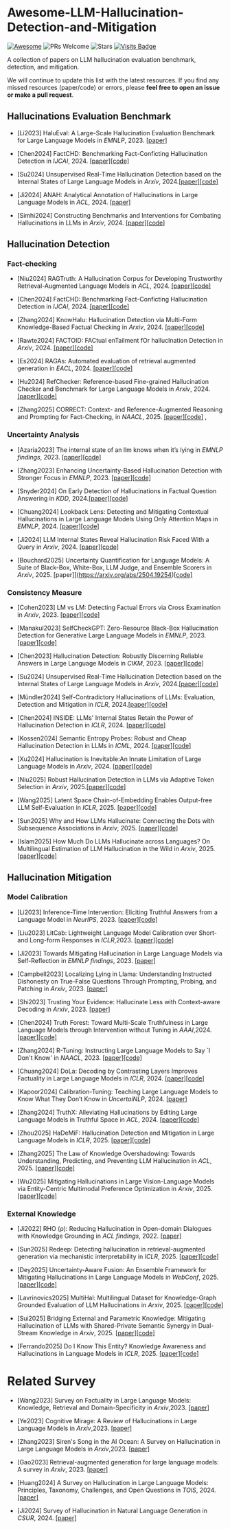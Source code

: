 # Awesome-LLM-Hallucination-Detection-and-Mitigation


[![Awesome](https://awesome.re/badge.svg)](https://awesome.re) 
![PRs Welcome](https://img.shields.io/badge/PRs-Welcome-green) 
![Stars](https://img.shields.io/github/stars/mala-lab/Awesome-LLM-Hallucination-Detection-and-Mitigation)
[![Visits Badge](https://badges.pufler.dev/visits/mala-lab/Awesome-LLM-Hallucination-Detection-and-Mitigation)](https://badges.pufler.dev/visits/mala-lab/Awesome-LLM-Hallucination-Detection-and-Mitigation)


A collection of papers on LLM hallucination evaluation benchmark, detection, and mitigation.

We will continue to update this list with the latest resources. If you find any missed resources (paper/code) or errors, please **feel free to open an issue or make a pull request**.

 

## Hallucinations Evaluation Benchmark 

- [Li2023] HaluEval: A Large-Scale Hallucination Evaluation Benchmark for Large Language Models in *EMNLP*, 2023. [\[paper\]](https://arxiv.org/abs/2305.11747)

- [Chen2024] FactCHD: Benchmarking Fact-Conficting Hallucination Detection in *IJCAI*, 2024. [\[paper\]](https://www.ijcai.org/proceedings/2024/0687.pdf)[\[code\]](https://github.com/zjunlp/FactCHD)  

- [Su2024] Unsupervised Real-Time Hallucination Detection based on the Internal States of Large Language Models in *Arxiv*, 2024.[\[paper\]](https://arxiv.org/pdf/2403.06448)[\[code\]](https://github.com/oneal2000/MIND/tree/main) 
  
- [Ji2024] ANAH: Analytical Annotation of Hallucinations in Large Language Models in *ACL*, 2024. [\[paper\]](https://arxiv.org/abs/2405.20315)

- [Simhi2024] Constructing Benchmarks and Interventions for Combating Hallucinations in LLMs in *Arxiv*, 2024. [\[paper\]](https://arxiv.org/abs/2404.09971)[\[code\]](https://github.com/technion-cs-nlp/hallucination-mitigation)  



## Hallucination Detection 

### Fact-checking 

- [Niu2024] RAGTruth: A Hallucination Corpus for Developing Trustworthy Retrieval-Augmented Language Models in *ACL*, 2024.  [\[paper\]](https://aclanthology.org/2024.acl-long.585.pdf)[\[code\]](https://github.com/ParticleMedia/RAGTruth)  

- [Chen2024] FactCHD: Benchmarking Fact-Conficting Hallucination Detection in *IJCAI*, 2024. [\[paper\]](https://www.ijcai.org/proceedings/2024/0687.pdf)[\[code\]](https://github.com/zjunlp/FactCHD)  
  
- [Zhang2024] KnowHalu: Hallucination Detection via Multi-Form Knowledge-Based Factual Checking in *Arxiv*, 2024. [\[paper\]](https://arxiv.org/pdf/2404.02935)[\[code\]](https://github.com/javyduck/KnowHalu)

-  [Rawte2024] FACTOID: FACtual enTailment fOr hallucInation Detection in *Arxiv*, 2024. [\[paper\]](https://arxiv.org/abs/2403.19113)[\[code\]]() 

-  [Es2024] RAGAs: Automated evaluation of retrieval augmented generation in *EACL*, 2024. [\[paper\]](https://aclanthology.org/2024.eacl-demo.16.pdf)[\[code\]](https://github.com/explodinggradients/ragas) 

- [Hu2024]  RefChecker: Reference-based Fine-grained Hallucination Checker and Benchmark for Large Language Models in *Arxiv*, 2024. [\[paper\]](https://arxiv.org/abs/2405.14486)[\[code\]](https://github.com/amazon-science/RefChecker) 

- [Zhang2025] CORRECT: Context- and Reference-Augmented Reasoning and Prompting for Fact-Checking, in *NAACL*, 2025. [\[paper\]](https://drive.google.com/file/d/1-2fieczt68O5SCFhhC4kOC7lp3D6oDrN/view)[\[code\]](https://github.com/cezhang01/correct) 
,

### Uncertainty Analysis 

- [Azaria2023] The internal state of an llm knows when it’s lying in *EMNLP findings*, 2023.  [\[paper\]](https://aclanthology.org/2023.findings-emnlp.68.pdf)[\[code\]](https://github.com/zthang/focus) 

- [Zhang2023] Enhancing Uncertainty-Based Hallucination Detection with Stronger Focus in *EMNLP*, 2023. [\[paper\]](https://aclanthology.org/2023.emnlp-main.58v2.pdf)[\[code\]](https://github.com/zthang/focus) 

- [Snyder2024] On Early Detection of Hallucinations in Factual Question Answering in *KDD*, 2024.[\[paper\]](https://arxiv.org/pdf/2312.14183)[\[code\]](https://github.com/amazon-science/llm-hallucinations-factual-qa)

- [Chuang2024] Lookback Lens: Detecting and Mitigating Contextual Hallucinations in Large Language Models Using Only Attention Maps in *EMNLP*, 2024.  [\[paper\]](https://arxiv.org/abs/2407.07071)[\[code\]](https://github.com/voidism/Lookback-Lens)

- [Ji2024]  LLM Internal States Reveal Hallucination Risk Faced With a Query in *Arxiv*, 2024. [\[paper\]](https://arxiv.org/pdf/2407.03282)[\[code\]](https://github.com/ziweiji/Internal_States_Reveal_Hallucination)

- [Bouchard2025] Uncertainty Quantification for Language Models: A Suite of Black-Box, White-Box, LLM Judge, and Ensemble Scorers in *Arxiv*, 2025. \[paper\]](https://arxiv.org/abs/2504.19254)[\[code\]](https://github.com/cvs-health/uqlm)

### Consistency Measure 

- [Cohen2023] LM vs LM: Detecting Factual Errors via Cross Examination in *Arxiv*, 2023. [\[paper\]](https://arxiv.org/abs/2305.13281)[\[code\]]() 

- [Manakul2023] SelfCheckGPT: Zero-Resource Black-Box Hallucination Detection for Generative Large Language Models in *EMNLP*, 2023. [\[paper\]](https://arxiv.org/abs/2303.08896)[\[code\]](https://github.com/potsawee/selfcheckgpt) 

- [Chen2023] Hallucination Detection: Robustly Discerning Reliable Answers in Large Language Models in *CIKM*, 2023. [\[paper\]](https://arxiv.org/abs/2407.04121)[\[code\]]() 

- [Su2024] Unsupervised Real-Time Hallucination Detection based on the Internal States of Large Language Models in *Arxiv*, 2024.[\[paper\]](https://arxiv.org/pdf/2403.06448)[\[code\]](https://github.com/oneal2000/MIND/tree/main) 

- [Mündler2024] Self-Contradictory Hallucinations of LLMs: Evaluation, Detection and Mitigation in *ICLR*, 2024.[\[paper\]](https://arxiv.org/pdf/2305.15852)[\[code\]](https://chatprotect.ai/)

- [Chen2024] INSIDE: LLMs' Internal States Retain the Power of Hallucination Detection in *ICLR*, 2024. [\[paper\]](https://arxiv.org/abs/2402.03744)[\[code\]](https://github.com/D2I-ai/eigenscore)

- [Kossen2024] Semantic Entropy Probes: Robust and Cheap Hallucination Detection in LLMs in *ICML*, 2024.  [\[paper\]](https://arxiv.org/pdf/2406.15927)[\[code\]](https://github.com/OATML/semantic-entropy-probes)

- [Xu2024] Hallucination is Inevitable:An Innate Limitation of Large Language Models in *Arxiv*, 2024. [\[paper\]](https://arxiv.org/pdf/2401.11817)[\[code\]]() 

- [Niu2025] Robust Hallucination Detection in LLMs via Adaptive Token Selection in *Arxiv*, 2025.[\[paper\]](https://arxiv.org/abs/2504.07863)[\[code\]]()

- [Wang2025]  Latent Space Chain-of-Embedding Enables Output-free LLM Self-Evaluation in *ICLR*, 2025. [\[paper\]](https://arxiv.org/abs/2410.13640)[\[code\]](https://github.com/Alsace08/Chain-of-Embedding) 

- [Sun2025] Why and How LLMs Hallucinate: Connecting the Dots with Subsequence Associations in *Arxiv*, 2025. [\[paper\]](https://arxiv.org/abs/2504.12691)[\[code\]](https://github.com/sunyiyou/SAT) 

- [Islam2025] How Much Do LLMs Hallucinate across Languages? On Multilingual Estimation of LLM Hallucination in the Wild in *Arxiv*, 2025. [\[paper\]](https://arxiv.org/pdf/2502.12769)[\[code\]]() 


## Hallucination Mitigation 



### Model Calibration 

- [Li2023] Inference-Time Intervention: Eliciting Truthful Answers from a Language Model in *NeurIPS*, 2023. [\[paper\]](https://arxiv.org/abs/2306.03341)[\[code\]](https://github.com/likenneth/honest_llama)

- [Liu2023] LitCab: Lightweight Language Model Calibration over Short- and Long-form Responses in *ICLR*,2023.  [\[paper\]](https://arxiv.org/abs/2310.19208)[\[code\]](https://github.com/launchnlp/LitCab)

- [Ji2023] Towards Mitigating Hallucination in Large Language Models via Self-Reflection in *EMNLP findings*, 2023. [\[paper\]](https://arxiv.org/abs/2310.06271)

- [Campbell2023] Localizing Lying in Llama: Understanding Instructed Dishonesty on True-False Questions Through Prompting, Probing, and Patching in *Arxiv*, 2023. [\[paper\]](https://arxiv.org/pdf/2311.15131)

- [Shi2023] Trusting Your Evidence: Hallucinate Less with Context-aware Decoding in *Arxiv*, 2023. [\[paper\]](https://arxiv.org/pdf/2305.14739)

- [Chen2024] Truth Forest: Toward Multi-Scale Truthfulness in Large Language Models through Intervention without Tuning in *AAAI*,2024.  [\[paper\]](https://arxiv.org/abs/2312.17484)[\[code\]]()

- [Zhang2024] R-Tuning: Instructing Large Language Models to Say `I Don't Know' in *NAACL*,  2023.  [\[paper\]](https://arxiv.org/abs/2311.09677)[\[code\]](https://github.com/shizhediao/R-Tuning)

- [Chuang2024] DoLa: Decoding by Contrasting Layers Improves Factuality in Large Language Models in *ICLR*, 2024. [\[paper\]](https://arxiv.org/abs/2309.03883)[\[code\]](https://github.com/voidism/DoLa)

- [Kapoor2024] Calibration-Tuning: Teaching Large Language Models to Know What They Don’t Know in *UncertaiNLP*, 2024. [\[paper\]](https://aclanthology.org/2024.uncertainlp-1.1/)

- [Zhang2024] TruthX: Alleviating Hallucinations by Editing Large Language Models in Truthful Space in *ACL*, 2024. [\[paper\]](https://arxiv.org/abs/2402.17811)[\[code\]](https://ictnlp.github.io/TruthX-site/)

- [Zhou2025] HaDeMiF: Hallucination Detection and Mitigation in Large Language Models in *ICLR*, 2025. [\[paper\]](https://openreview.net/pdf?id=VwOYxPScxB)[\[code\]]()

- [Zhang2025] The Law of Knowledge Overshadowing: Towards Understanding, Predicting, and Preventing LLM Hallucination in *ACL*, 2025. [\[paper\]](https://arxiv.org/abs/2502.16143)[\[code\]]()

- [Wu2025] Mitigating Hallucinations in Large Vision-Language Models via Entity-Centric Multimodal Preference Optimization in *Arxiv*, 2025. [\[paper\]](https://arxiv.org/abs/2506.04039)[\[code\]](https://github.com/RobitsG/EMPO)


### External Knowledge 

- [Ji2022] RHO (ρ): Reducing Hallucination in Open-domain Dialogues with Knowledge Grounding in *ACL findings*, 2022. [\[paper\]](https://arxiv.org/abs/2212.01588)

- [Sun2025] Redeep: Detecting hallucination in retrieval-augmented generation via mechanistic interpretability  in *ICLR*, 2025. [\[paper\]](https://arxiv.org/pdf/2410.11414)[\[code\]](https://github.com/Jeryi-Sun/ReDEeP-ICLR)

- [Dey2025] Uncertainty-Aware Fusion: An Ensemble Framework for Mitigating Hallucinations in Large Language Models in *WebConf*, 2025. [\[paper\]](https://arxiv.org/abs/2503.05757)[\[code\]]()

- [Lavrinovics2025] MultiHal: Multilingual Dataset for Knowledge-Graph Grounded Evaluation of LLM Hallucinations in *Arxiv*, 2025. [\[paper\]](https://arxiv.org/abs/2505.14101)[\[code\]](https://github.com/ernlavr/multihal)

- [Sui2025] Bridging External and Parametric Knowledge: Mitigating Hallucination of LLMs with Shared-Private Semantic Synergy in Dual-Stream Knowledge in *Arxiv*, 2025. [\[paper\]](https://arxiv.org/pdf/2506.06240)[\[code\]]()

- [Ferrando2025]  Do I Know This Entity? Knowledge Awareness and Hallucinations in Language Models in *ICLR*, 2025.  [\[paper\]](https://arxiv.org/abs/2411.14257)[\[code\]](https://github.com/javiferran/sae_entities)



# Related Survey 

- [Wang2023] Survey on Factuality in Large Language Models: Knowledge, Retrieval and Domain-Specificity in *Arxiv*,2023. [\[paper\]](https://arxiv.org/abs/2310.07521) 
  
- [Ye2023] Cognitive Mirage: A Review of Hallucinations in Large Language Models  in *Arxiv*,2023. [\[paper\]](https://arxiv.org/abs/2309.06794v1) 
  
- [Zhang2023] Siren's Song in the AI Ocean: A Survey on Hallucination in Large Language Models in *Arxiv*,2023. [\[paper\]](https://arxiv.org/abs/2309.01219)

- [Gao2023] Retrieval-augmented generation for large language models: A survey in *Arxiv*, 2023. [\[paper\]](https://arxiv.org/pdf/2312.10997)

- [Huang2024] A Survey on Hallucination in Large Language Models: Principles, Taxonomy, Challenges, and Open Questions in *TOIS*, 2024. [\[paper\]](https://arxiv.org/pdf/2410.11414)

- [Ji2024] Survey of Hallucination in Natural Language Generation in *CSUR*, 2024.  [\[paper\]](https://arxiv.org/abs/2202.03629)




